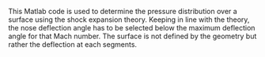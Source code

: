 This Matlab code is used to determine the pressure distribution over a surface using the shock expansion theory. Keeping in line with the theory, the nose deflection angle has to be selected below the maximum
deflection angle for that Mach number. The surface is not defined by the geometry but rather the deflection at each segments. 
